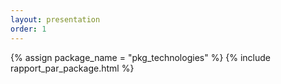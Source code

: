 ```yaml
---
layout: presentation
order: 1
---
```


{% assign package_name = "pkg_technologies" %}
{% include rapport_par_package.html %}